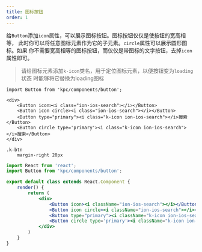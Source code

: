 ```yaml
---
title: 图标按钮
order: 1
---
```


给`Button`添加`icon`属性，可以展示图标按钮。图标按钮仅仅是使按钮的宽高相等，
此时你可以将任意图标元素作为它的子元素。`circle`属性可以展示圆形图标。如果
你不需要宽高相等的图标按钮，而仅仅是带图标的文字按钮，去掉`icon`属性即可。

> 请给图标元素添加`k-icon`类名，用于定位图标元素，以便按钮变为`loading`状态
> 时能够将它替换为loading图标

```vdt
import Button from 'kpc/components/button';

<div>
    <Button icon><i class="ion-ios-search"></i></Button>
    <Button icon circle><i class="ion-ios-search"></i></Button>
    <Button type="primary"><i class="k-icon ion-ios-search"></i>搜索</Button>
    <Button circle type='primary'><i class="k-icon ion-ios-search"></i>搜索</Button>
</div>
```

```styl
.k-btn
    margin-right 20px
```

```jsx
import React from 'react';
import Button from 'kpc/components/button';

export default class extends React.Component {
    render() {
        return (
            <div>
                <Button icon><i className="ion-ios-search"></i></Button>
                <Button icon circle><i className="ion-ios-search"></i></Button>
                <Button type="primary"><i className="k-icon ion-ios-search"></i>搜索</Button>
                <Button circle type='primary'><i className="k-icon ion-ios-search"></i>搜索</Button>
            </div>
        )
    }
}
```
